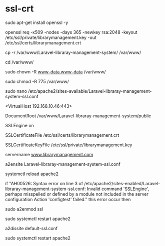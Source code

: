 # ssl-crt

sudo apt-get install openssl -y 

openssl req -x509 -nodes -days 365 -newkey rsa:2048 -keyout /etc/ssl/private/librarymanagement.key -out /etc/ssl/certs/librarymanagement.crt

cp -r /var/www/Laravel-libraray-management-system/ /var/www/

cd /var/www/

sudo chown -R www-data.www-data /var/www/

sudo chmod -R 775 /var/www/

sudo nano /etc/apache2/sites-available/Laravel-libraray-management-system-ssl.conf

<VirtualHost 192.168.10.46:443>

DocumentRoot /var/www/Laravel-libraray-management-system/public

SSLEngine on

SSLCertificateFile /etc/ssl/certs/librarymanagement.crt

SSLCertificateKeyFile /etc/ssl/private/librarymanagement.key

servername www.librarymanagement.com

</VirtualHost>

a2ensite Laravel-libraray-management-system-ssl.conf

systemctl reload apache2

if
"AH00526: Syntax error on line 3 of /etc/apache2/sites-enabled/Laravel-libraray-management-system-ssl.conf:
Invalid command 'SSLEngine', perhaps misspelled or defined by a module not included in the server configuration
Action 'configtest' failed." this error occur then

sudo a2enmod ssl

sudo systemctl restart apache2

a2dissite default-ssl.conf

sudo systemctl restart apache2
